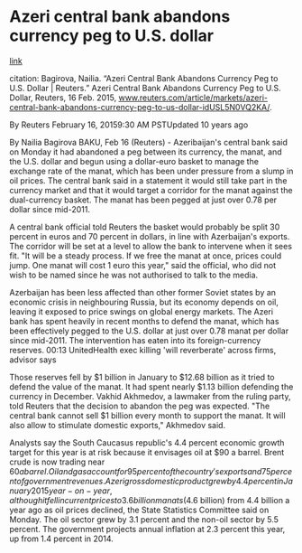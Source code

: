 # Azeri central bank abandons currency peg to U.S. dollar

[link](https://www.reuters.com/article/markets/azeri-central-bank-abandons-currency-peg-to-us-dollar-idUSL5N0VQ2KA/)

citation:
Bagirova, Nailia. “Azeri Central Bank Abandons Currency Peg to U.S. Dollar | Reuters.” Azeri Central Bank Abandons Currency Peg to U.S. Dollar, Reuters, 16 Feb. 2015, www.reuters.com/article/markets/azeri-central-bank-abandons-currency-peg-to-us-dollar-idUSL5N0VQ2KA/. 

By Reuters
February 16, 20159:30 AM PSTUpdated 10 years ago


By Nailia Bagirova
BAKU, Feb 16 (Reuters) - Azeribaijan's central bank said on Monday it had abandoned a peg between its currency, the manat, and the U.S. dollar and begun using a dollar-euro basket to manage the exchange rate of the manat, which has been under pressure from a slump in oil prices.
The central bank said in a statement it would still take part in the currency market and that it would target a corridor for the manat against the dual-currency basket. The manat has been pegged at just over 0.78 per dollar since mid-2011.

A central bank official told Reuters the basket would probably be split 30 percent in euros and 70 percent in dollars, in line with Azerbaijan's exports. The corridor will be set at a level to allow the bank to intervene when it sees fit.
"It will be a steady process. If we free the manat at once, prices could jump. One manat will cost 1 euro this year," said the official, who did not wish to be named since he was not authorised to talk to the media.

Azerbaijan has been less affected than other former Soviet states by an economic crisis in neighbouring Russia, but its economy depends on oil, leaving it exposed to price swings on global energy markets.
The Azeri bank has spent heavily in recent months to defend the manat, which has been effectively pegged to the U.S. dollar at just over 0.78 manat per dollar since mid-2011. The intervention has eaten into its foreign-currency reserves.
00:13
UnitedHealth exec killing 'will reverberate' across firms, advisor says






Those reserves fell by $1 billion in January to $12.68 billion as it tried to defend the value of the manat. It had spent nearly $1.13 billion defending the currency in December.
Vakhid Akhmedov, a lawmaker from the ruling party, told Reuters that the decision to abandon the peg was expected.
"The central bank cannot sell $1 billion every month to support the manat. It will also allow to stimulate domestic exports," Akhmedov said.

Analysts say the South Caucasus republic's 4.4 percent economic growth target for this year is at risk because it envisages oil at $90 a barrel. Brent crude is now trading near $60 a barrel.
Oil and gas account for 95 percent of the country's exports and 75 percent of government revenues.
Azeri gross domestic product grew by 4.4 percent in January 2015 year-on-year, although it fell in current prices to 3.6 billion manats ($4.6 billion) from 4.4 billion a year ago as oil prices declined, the State Statistics Committee said on Monday.
The oil sector grew by 3.1 percent and the non-oil sector by 5.5 percent.
The government projects annual inflation at 2.3 percent this year, up from 1.4 percent in 2014.